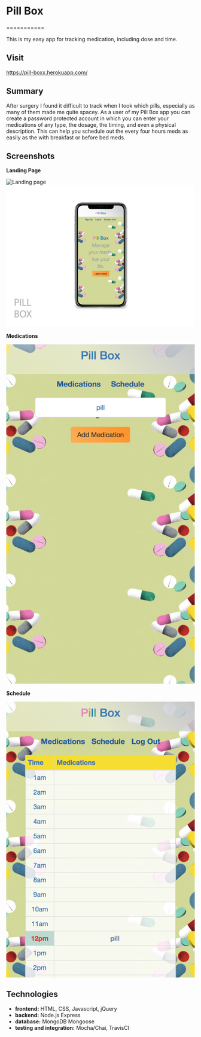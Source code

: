 # Pill Box
===========

This is my easy app for tracking medication, including dose and time.

## Visit

https://pill-boxx.herokuapp.com/

## Summary

After surgery I found it difficult to track when I took which pills, especially as many of them made me quite spacey.  As a user of my Pill Box app you can create a password protected account in which you can enter your medications of any type, the dosage, the timing, and even a physical description.  This can help you schedule out the every four hours meds as easily as the with breakfast or before bed meds.  

## Screenshots

**Landing Page**

![Landing page](pill_box/public/assets/screenshots/Pill_Box_Home.PNG)
![iPhone Mockup](/public/assets/screenshots/iPhoneX_Mockup.PNG)


**Medications**

![Medication List](/public/assets/screenshots/medications_R1.PNG)


**Schedule**

![Schedule](/public/assets/screenshots/schedule_R1.PNG)


## Technologies

* **frontend:** HTML, CSS, Javascript, jQuery
* **backend:** Node.js Express
* **database:** MongoDB Mongoose
* **testing and integration:** Mocha/Chai, TravisCI












